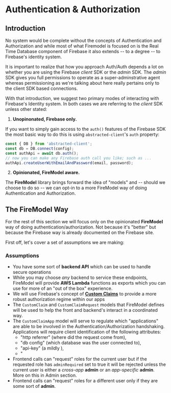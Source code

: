 # Authentication & Authorization

## Introduction

No system would be complete without the concepts of Authentication and Authorization and while most of what Firemodel is focused on is the Real Time Database component of Firebase it also extends -- to a degree -- to Firebase's identity system.

It is important to realize that how you approach Auth/Auth depends a lot on whether you are using the Firebase _client_ SDK or the _admin_ SDK. The _admin_ SDK gives you full permissions to operate as a super-adminstrative agent whereas permissioning as we're talking about here really pertains only to the client SDK based connections.

With that introduction, we suggest two primary modes of interacting with Firebase's Identity system. In both cases we are referring to the _client_ SDK unless other stated:

1. **Unopinonated, Firebase only.**

  If you want to simply gain access to the `auth()` features of the Firebase SDK the most basic way to do this is using `abstracted-client`'s `auth` property:

  ```typescript
  const { DB } from 'abstracted-client';
  const db = DB.connect(config);
  const authApi = await db.auth();
  // now you can make any Firebase auth call you like; such as ...
  authApi.createUserWithEmailAndPassword(email, password);
  ```

2. **Opinionated, FireModel aware.**

  The **FireModel** library brings forward the idea of "models" and -- should we choose to do so -- we can opt-in to a more FireModel way of doing Authentication and Authorization.

## The FireModel Way

For the rest of this section we will focus only on the opinionated **FireModel** way of doing authentication/authorization. Not because it's "better" but because the Firebase way is already documented on the Firebase site.

First off, let's cover a set of assumptions we are making:

### Assumptions

- You have some sort of **backend API** which can be used to handle secure operations
- While you may choose _any_ backend to service these endpoints, FireModel will provide **AWS Lambda** functions as exports which you can use for more of an "out of the box" experience.
- We will use Firebase's concept of [**Custom Claims**](https://firebase.google.com/docs/auth/admin/custom-claims) to provide a more robust authorization regime within our apps
- The `CustomClaim` and `CustomClaimRequest` models that FireModel defines will be used to help the front and backend's interact in a coordinated way.
- The `CustomClaimApp` model will serve to regulate which "applications" are able to be involved in the Authentication/Authorization handshaking. Applications will require client identification of the following attributes:
  - "http referrer" (where did the request come from),
  - "db config" (which database was the user connected to),
  - "api-key" (a mildly ),
  - "
- Frontend calls can "request" roles for the current user but if the requested role has `adminRequired` set to true it will be rejected unless the current user is either a _cross-app_ **admin** or an _app-specific_ **admin**. More on this in Admin section.
- Frontend calls can "request" roles for a different user only if they are some sort of **admin**.
